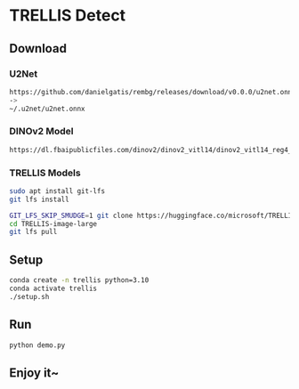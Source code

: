 # TRELLIS Detect

## Download

### U2Net

```bash
https://github.com/danielgatis/rembg/releases/download/v0.0.0/u2net.onnx
->
~/.u2net/u2net.onnx
```

### DINOv2 Model

```bash
https://dl.fbaipublicfiles.com/dinov2/dinov2_vitl14/dinov2_vitl14_reg4_pretrain.pth
```

### TRELLIS Models

```bash
sudo apt install git-lfs
git lfs install

GIT_LFS_SKIP_SMUDGE=1 git clone https://huggingface.co/microsoft/TRELLIS-image-large
cd TRELLIS-image-large
git lfs pull
```

## Setup

```bash
conda create -n trellis python=3.10
conda activate trellis
./setup.sh
```

## Run

```bash
python demo.py
```

## Enjoy it~
